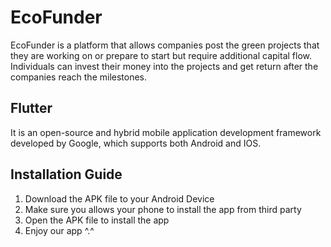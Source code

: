 # EcoFunder
EcoFunder is a platform that allows companies post the green projects that they are working on or prepare to start but require additional capital flow. Individuals can invest their money into the projects and get return after the companies reach the milestones. 

## Flutter
It is an open-source and hybrid mobile application development framework developed by Google, which supports both Android and IOS.

## Installation Guide
1. Download the APK file to your Android Device
2. Make sure you allows your phone to install the app from third party
3. Open the APK file to install the app
4. Enjoy our app ^.^


